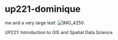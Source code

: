 # up221-dominique
me and a very large leaf:
![IMG_4250](https://user-images.githubusercontent.com/122651853/212438444-30b87755-9c75-413c-a3e7-926fe098aa0d.JPG)

UP221: Introduction to GIS and Spatial Data Science
